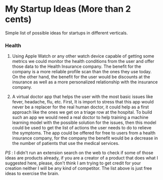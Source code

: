 # My Startup Ideas (More than 2 cents)
Simple list of possible ideas for startups in different verticals.

### Health

1. Using Apple Watch or any other watch device capable of getting some metrics we could monitor the health conditions from the user and offer those data to the Health Insurance company. The benefit for the company is a more reliable profile scan than the ones they use today. On the other hand, the benefit for the user would be discounts at the insurance as well as a more personalized relationship with the insurance company.

2. A virtual doctor app that helps the user with the most basic issues like fever, headache, flu, etc. First, It is import to stress that this app would never be a replacer for the real human doctor, it could help as a first approach like the ones we get on a triage row at the hospital. To build such an app we would need a real doctor to help training a machine learning model with the possible solution for the issues, then this model could be used to get the list of actions the user needs to do to relieve the symptoms. The app could be offered for free to users from a health insurance company, for the company the benefit would be a decrease in the number of patients that use the medical services.



_PS_ : I didn't run an extension search on the web to check if some of those ideas are products already, if you are a creator of a product that does what I suggested here, please, don't think I am trying to get credit for your creation neither I will be any kind of competitor. The list above is just free ideas to exercise the brain.
